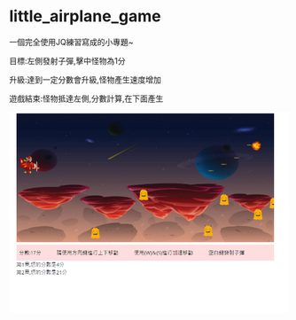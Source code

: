 # little_airplane_game

一個完全使用JQ練習寫成的小專題~

目標:左側發射子彈,擊中怪物為1分 

升級:達到一定分數會升級,怪物產生速度增加 

遊戲結束:怪物抵達左側,分數計算,在下面產生 

![image](https://github.com/richard85501/little_airplane_game/blob/main/airplane.PNG)
